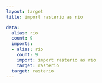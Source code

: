 ```yaml
---
layout: target
title: import rasterio as rio

data:
  alias: rio
  count: 9
  imports:
  - alias: rio
    count: 9
    import: import rasterio as rio
    target: rasterio
  target: rasterio
---
```

